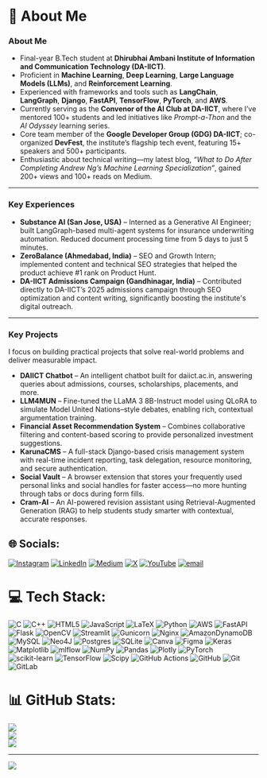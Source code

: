 # 💫 About Me

### About Me

* Final-year B.Tech student at **Dhirubhai Ambani Institute of Information and Communication Technology (DA-IICT)**.
* Proficient in **Machine Learning**, **Deep Learning**, **Large Language Models (LLMs)**, and **Reinforcement Learning**.
* Experienced with frameworks and tools such as **LangChain**, **LangGraph**, **Django**, **FastAPI**, **TensorFlow**, **PyTorch**, and **AWS**.
* Currently serving as the **Convenor of the AI Club at DA-IICT**, where I’ve mentored 100+ students and led initiatives like *Prompt-a-Thon* and the *AI Odyssey* learning series.
* Core team member of the **Google Developer Group (GDG) DA-IICT**; co-organized **DevFest**, the institute’s flagship tech event, featuring 15+ speakers and 500+ participants.
* Enthusiastic about technical writing—my latest blog, *“What to Do After Completing Andrew Ng’s Machine Learning Specialization”*, gained 200+ views and 100+ reads on Medium.

---

### Key Experiences

* **Substance AI (San Jose, USA)** – Interned as a Generative AI Engineer; built LangGraph-based multi-agent systems for insurance underwriting automation. Reduced document processing time from 5 days to just 5 minutes.
* **ZeroBalance (Ahmedabad, India)** – SEO and Growth Intern; implemented content and technical SEO strategies that helped the product achieve #1 rank on Product Hunt.
* **DA-IICT Admissions Campaign (Gandhinagar, India)** – Contributed directly to DA-IICT’s 2025 admissions campaign through SEO optimization and content writing, significantly boosting the institute's digital outreach.

---

### Key Projects

I focus on building practical projects that solve real-world problems and deliver measurable impact.

* **DAIICT Chatbot** – An intelligent chatbot built for daiict.ac.in, answering queries about admissions, courses, scholarships, placements, and more.
* **LLM4MUN** – Fine-tuned the LLaMA 3 8B-Instruct model using QLoRA to simulate Model United Nations–style debates, enabling rich, contextual argumentation training.
* **Financial Asset Recommendation System** – Combines collaborative filtering and content-based scoring to provide personalized investment suggestions.
* **KarunaCMS** – A full-stack Django-based crisis management system with real-time incident reporting, task delegation, resource monitoring, and secure authentication.
* **Social Vault** – A browser extension that stores your frequently used personal links and social handles for faster access—no more hunting through tabs or docs during form fills.
* **Cram-AI** – An AI-powered revision assistant using Retrieval-Augmented Generation (RAG) to help students study smarter with contextual, accurate responses.

## 🌐 Socials:
[![Instagram](https://img.shields.io/badge/Instagram-%23E4405F.svg?logo=Instagram&logoColor=white)](https://instagram.com/jash0803) [![LinkedIn](https://img.shields.io/badge/LinkedIn-%230077B5.svg?logo=linkedin&logoColor=white)](https://linkedin.com/in/jashshah0803) [![Medium](https://img.shields.io/badge/Medium-12100E?logo=medium&logoColor=white)](https://medium.com/@jashshah780) [![X](https://img.shields.io/badge/X-black.svg?logo=X&logoColor=white)](https://x.com/jashshah0803) [![YouTube](https://img.shields.io/badge/YouTube-%23FF0000.svg?logo=YouTube&logoColor=white)](https://youtube.com/@jash0803) [![email](https://img.shields.io/badge/Email-D14836?logo=gmail&logoColor=white)](mailto:jashshah780@gmail.com) 

# 💻 Tech Stack:
![C](https://img.shields.io/badge/c-%2300599C.svg?style=for-the-badge&logo=c&logoColor=white) ![C++](https://img.shields.io/badge/c++-%2300599C.svg?style=for-the-badge&logo=c%2B%2B&logoColor=white) ![HTML5](https://img.shields.io/badge/html5-%23E34F26.svg?style=for-the-badge&logo=html5&logoColor=white) ![JavaScript](https://img.shields.io/badge/javascript-%23323330.svg?style=for-the-badge&logo=javascript&logoColor=%23F7DF1E) ![LaTeX](https://img.shields.io/badge/latex-%23008080.svg?style=for-the-badge&logo=latex&logoColor=white) ![Python](https://img.shields.io/badge/python-3670A0?style=for-the-badge&logo=python&logoColor=ffdd54) ![AWS](https://img.shields.io/badge/AWS-%23FF9900.svg?style=for-the-badge&logo=amazon-aws&logoColor=white) ![FastAPI](https://img.shields.io/badge/FastAPI-005571?style=for-the-badge&logo=fastapi) ![Flask](https://img.shields.io/badge/flask-%23000.svg?style=for-the-badge&logo=flask&logoColor=white) ![OpenCV](https://img.shields.io/badge/opencv-%23white.svg?style=for-the-badge&logo=opencv&logoColor=white) ![Streamlit](https://img.shields.io/badge/Streamlit-%23FE4B4B.svg?style=for-the-badge&logo=streamlit&logoColor=white) ![Gunicorn](https://img.shields.io/badge/gunicorn-%298729.svg?style=for-the-badge&logo=gunicorn&logoColor=white) ![Nginx](https://img.shields.io/badge/nginx-%23009639.svg?style=for-the-badge&logo=nginx&logoColor=white) ![AmazonDynamoDB](https://img.shields.io/badge/Amazon%20DynamoDB-4053D6?style=for-the-badge&logo=Amazon%20DynamoDB&logoColor=white) ![MySQL](https://img.shields.io/badge/mysql-4479A1.svg?style=for-the-badge&logo=mysql&logoColor=white) ![Neo4J](https://img.shields.io/badge/Neo4j-008CC1?style=for-the-badge&logo=neo4j&logoColor=white) ![Postgres](https://img.shields.io/badge/postgres-%23316192.svg?style=for-the-badge&logo=postgresql&logoColor=white) ![SQLite](https://img.shields.io/badge/sqlite-%2307405e.svg?style=for-the-badge&logo=sqlite&logoColor=white) ![Canva](https://img.shields.io/badge/Canva-%2300C4CC.svg?style=for-the-badge&logo=Canva&logoColor=white) ![Figma](https://img.shields.io/badge/figma-%23F24E1E.svg?style=for-the-badge&logo=figma&logoColor=white) ![Keras](https://img.shields.io/badge/Keras-%23D00000.svg?style=for-the-badge&logo=Keras&logoColor=white) ![Matplotlib](https://img.shields.io/badge/Matplotlib-%23ffffff.svg?style=for-the-badge&logo=Matplotlib&logoColor=black) ![mlflow](https://img.shields.io/badge/mlflow-%23d9ead3.svg?style=for-the-badge&logo=numpy&logoColor=blue) ![NumPy](https://img.shields.io/badge/numpy-%23013243.svg?style=for-the-badge&logo=numpy&logoColor=white) ![Pandas](https://img.shields.io/badge/pandas-%23150458.svg?style=for-the-badge&logo=pandas&logoColor=white) ![Plotly](https://img.shields.io/badge/Plotly-%233F4F75.svg?style=for-the-badge&logo=plotly&logoColor=white) ![PyTorch](https://img.shields.io/badge/PyTorch-%23EE4C2C.svg?style=for-the-badge&logo=PyTorch&logoColor=white) ![scikit-learn](https://img.shields.io/badge/scikit--learn-%23F7931E.svg?style=for-the-badge&logo=scikit-learn&logoColor=white) ![TensorFlow](https://img.shields.io/badge/TensorFlow-%23FF6F00.svg?style=for-the-badge&logo=TensorFlow&logoColor=white) ![Scipy](https://img.shields.io/badge/SciPy-%230C55A5.svg?style=for-the-badge&logo=scipy&logoColor=%white) ![GitHub Actions](https://img.shields.io/badge/github%20actions-%232671E5.svg?style=for-the-badge&logo=githubactions&logoColor=white) ![GitHub](https://img.shields.io/badge/github-%23121011.svg?style=for-the-badge&logo=github&logoColor=white) ![Git](https://img.shields.io/badge/git-%23F05033.svg?style=for-the-badge&logo=git&logoColor=white) ![GitLab](https://img.shields.io/badge/gitlab-%23181717.svg?style=for-the-badge&logo=gitlab&logoColor=white)
# 📊 GitHub Stats:
![](https://github-readme-stats.vercel.app/api?username=jash0803&theme=dark&hide_border=false&include_all_commits=false&count_private=false)<br/>
![](https://github-readme-streak-stats.herokuapp.com/?user=jash0803&theme=dark&hide_border=false)<br/>
![](https://github-readme-stats.vercel.app/api/top-langs/?username=jash0803&theme=dark&hide_border=false&include_all_commits=false&count_private=false&layout=compact)

---
[![](https://visitcount.itsvg.in/api?id=jash0803&icon=0&color=0)](https://visitcount.itsvg.in)

<!-- Proudly created with GPRM ( https://gprm.itsvg.in ) -->
